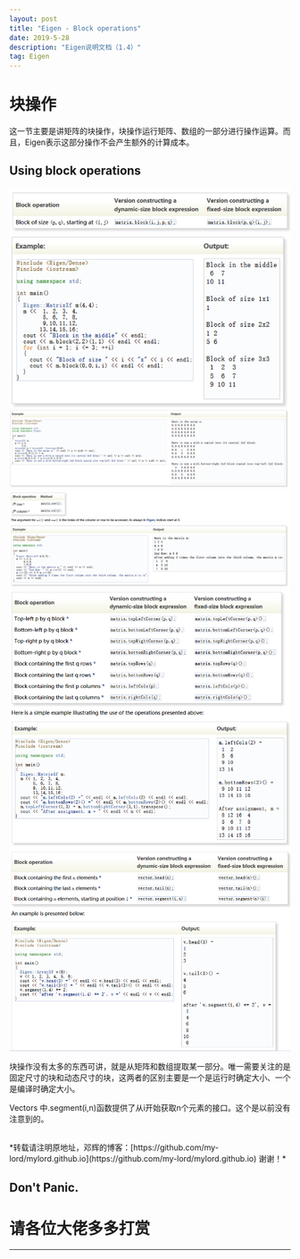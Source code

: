 ```yaml
---
layout: post
title: "Eigen - Block operations"
date: 2019-5-28
description: "Eigen说明文档（1.4）"
tag: Eigen 
---   
```


# 块操作

这一节主要是讲矩阵的块操作，块操作运行矩阵、数组的一部分进行操作运算。而且，Eigen表示这部分操作不会产生额外的计算成本。

## Using block operations

<img src="/doc_imgae/Eigen/4/1.png">

<img src="/doc_imgae/Eigen/4/2.png">

<img src="/doc_imgae/Eigen/4/3.png">

<img src="/doc_imgae/Eigen/4/4.png">

<img src="/doc_imgae/Eigen/4/5.png">

<img src="/doc_imgae/Eigen/4/6.png">


块操作没有太多的东西可讲，就是从矩阵和数组提取某一部分。唯一需要关注的是固定尺寸的块和动态尺寸的块，这两者的区别主要是一个是运行时确定大小、一个是编译时确定大小。

Vectors 中.segment(i,n)函数提供了从i开始获取n个元素的接口。这个是以前没有注意到的。

<br>
*转载请注明原地址，邓辉的博客：[https://github.com/my-lord/mylord.github.io](https://github.com/my-lord/mylord.github.io) 谢谢！*

Don't Panic.
-------------------------------------------

# 请各位大佬多多打赏


-------------------------------------------